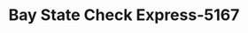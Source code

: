 ---
f_zip-code: 2703
f_state-code: MA
title: Bay State Check Express-5167
f_phone: 508-399-0100
f_city-only: Attleboro
f_address: 1039 Washington Street Attleboro
f_location-unique-id: '5167'
slug: bay-state-check-express-5167
updated-on: '2024-05-30T13:46:58.046Z'
created-on: '2024-05-30T13:36:59.803Z'
published-on: '2024-05-30T13:54:32.469Z'
f_city-state: cms/city/attleboro-ma.md
f_company: cms/company/bay-state-check-express.md
f_state: cms/state/massachusetts.md
layout: '[payday-loan].html'
tags: payday-loan
---